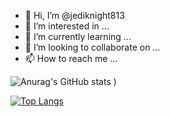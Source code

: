 - 👋 Hi, I’m @jediknight813
- 👀 I’m interested in ...
- 🌱 I’m currently learning ...
- 💞️ I’m looking to collaborate on ...
- 📫 How to reach me ...

![Anurag's GitHub stats](https://github-readme-stats.vercel.app/api?username=jediknight813&show_icons=true&theme=radical&count_private=true)
)

[![Top Langs](https://github-readme-stats.vercel.app/api/top-langs/?username=jediknight813&layout=compact)](https://github.com/jediknight813/github-readme-stats)
